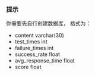 ### 提示

你需要先自行创建数据库， 格式为：

* content				varchar(30)
* test_times			int  
* failure_times		    int
* success_rate	 		float
* avg_response_time	    float
* score				    float
